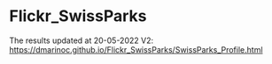 # Flickr_SwissParks

The results updated at 20-05-2022 V2:
https://dmarinoc.github.io/Flickr_SwissParks/SwissParks_Profile.html

